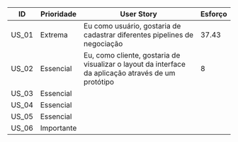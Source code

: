 | ID     | Prioridade | User Story                       | Esforço                              | 
| -------| ---------- | -------------------------------- | ------------------------------------ | 
| US_01  | Extrema    | Eu como usuário, gostaria de cadastrar diferentes pipelines de negociação | 37.43 |
| US_02  | Essencial  | Eu, como cliente, gostaria de visualizar o layout da interface da aplicação através de um protótipo | 8 |
| US_03  | Essencial  | 
| US_04  | Essencial  | 
| US_05  | Essencial  | 
| US_06  | Importante | 
